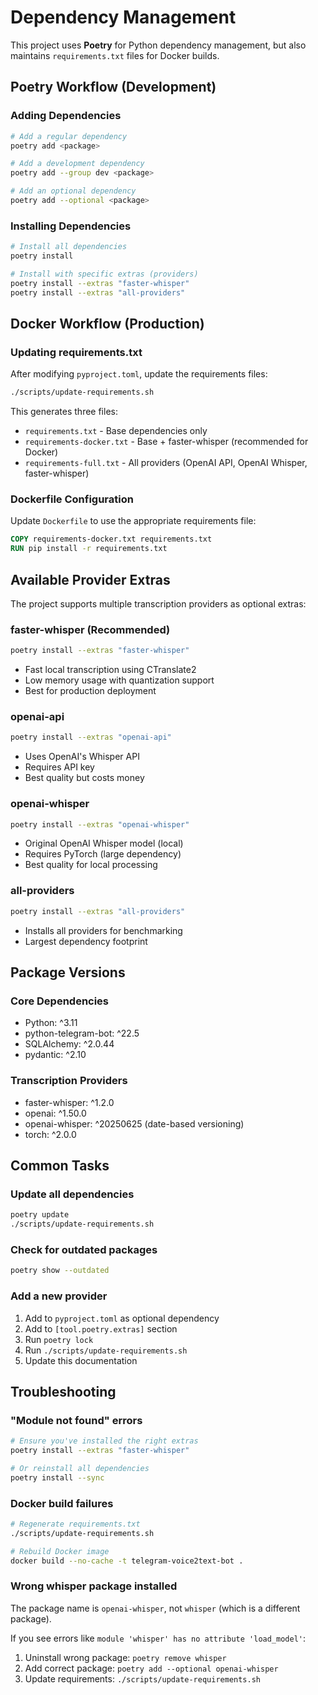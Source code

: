 # Dependency Management

This project uses **Poetry** for Python dependency management, but also maintains `requirements.txt` files for Docker builds.

## Poetry Workflow (Development)

### Adding Dependencies

```bash
# Add a regular dependency
poetry add <package>

# Add a development dependency
poetry add --group dev <package>

# Add an optional dependency
poetry add --optional <package>
```

### Installing Dependencies

```bash
# Install all dependencies
poetry install

# Install with specific extras (providers)
poetry install --extras "faster-whisper"
poetry install --extras "all-providers"
```

## Docker Workflow (Production)

### Updating requirements.txt

After modifying `pyproject.toml`, update the requirements files:

```bash
./scripts/update-requirements.sh
```

This generates three files:
- `requirements.txt` - Base dependencies only
- `requirements-docker.txt` - Base + faster-whisper (recommended for Docker)
- `requirements-full.txt` - All providers (OpenAI API, OpenAI Whisper, faster-whisper)

### Dockerfile Configuration

Update `Dockerfile` to use the appropriate requirements file:

```dockerfile
COPY requirements-docker.txt requirements.txt
RUN pip install -r requirements.txt
```

## Available Provider Extras

The project supports multiple transcription providers as optional extras:

### faster-whisper (Recommended)
```bash
poetry install --extras "faster-whisper"
```
- Fast local transcription using CTranslate2
- Low memory usage with quantization support
- Best for production deployment

### openai-api
```bash
poetry install --extras "openai-api"
```
- Uses OpenAI's Whisper API
- Requires API key
- Best quality but costs money

### openai-whisper
```bash
poetry install --extras "openai-whisper"
```
- Original OpenAI Whisper model (local)
- Requires PyTorch (large dependency)
- Best quality for local processing

### all-providers
```bash
poetry install --extras "all-providers"
```
- Installs all providers for benchmarking
- Largest dependency footprint

## Package Versions

### Core Dependencies
- Python: ^3.11
- python-telegram-bot: ^22.5
- SQLAlchemy: ^2.0.44
- pydantic: ^2.10

### Transcription Providers
- faster-whisper: ^1.2.0
- openai: ^1.50.0
- openai-whisper: ^20250625 (date-based versioning)
- torch: ^2.0.0

## Common Tasks

### Update all dependencies
```bash
poetry update
./scripts/update-requirements.sh
```

### Check for outdated packages
```bash
poetry show --outdated
```

### Add a new provider
1. Add to `pyproject.toml` as optional dependency
2. Add to `[tool.poetry.extras]` section
3. Run `poetry lock`
4. Run `./scripts/update-requirements.sh`
5. Update this documentation

## Troubleshooting

### "Module not found" errors
```bash
# Ensure you've installed the right extras
poetry install --extras "faster-whisper"

# Or reinstall all dependencies
poetry install --sync
```

### Docker build failures
```bash
# Regenerate requirements.txt
./scripts/update-requirements.sh

# Rebuild Docker image
docker build --no-cache -t telegram-voice2text-bot .
```

### Wrong whisper package installed
The package name is `openai-whisper`, not `whisper` (which is a different package).

If you see errors like `module 'whisper' has no attribute 'load_model'`:
1. Uninstall wrong package: `poetry remove whisper`
2. Add correct package: `poetry add --optional openai-whisper`
3. Update requirements: `./scripts/update-requirements.sh`
